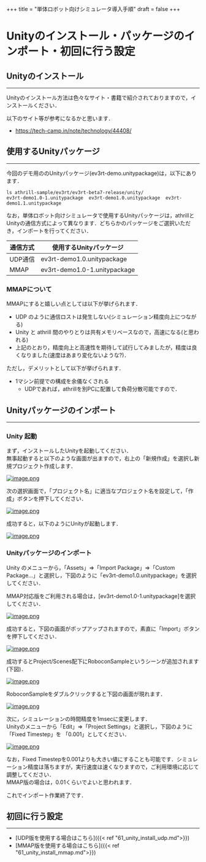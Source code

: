 +++
title = "単体ロボット向けシミュレータ導入手順"
draft = false
+++

# Unityのインストール・パッケージのインポート・初回に行う設定



## Unityのインストール

------

Unityのインストール方法は色々なサイト・書籍で紹介されておりますので，インストールください．

以下のサイト等が参考になるかと思います．

- https://tech-camp.in/note/technology/44408/



## 使用するUnityパッケージ

------

今回のデモ用ののUnityパッケージ(ev3rt-demo.unitypackage)は，以下にあります．

```
ls athrill-sample/ev3rt/ev3rt-beta7-release/unity/
ev3rt-demo1.0-1.unitypackage  ev3rt-demo1.0.unitypackage  ev3rt-demo1.1.unitypackage
```

なお，単体ロボット向けシミュレータで使用するUnityパッケージは，athrillとUnityの通信方式によって異なります．どちらかのパッケージをご選択いただき，インポートを行ってください．

| 通信方式 | 使用するUnityパッケージ      |
| -------- | ---------------------------- |
| UDP通信  | ev3rt-demo1.0.unitypackage   |
| MMAP     | ev3rt-demo1.0-1.unitypackage |

### MMAPについて

MMAPにすると嬉しい点としては以下が挙げられます．

- UDP のように通信ロストは発生しない(シミュレーション精度向上につながる)
- Unity と athrill 間のやりとりは共有メモリベースなので，高速になる(と思われる)
- 上記のとおり，精度向上と高速性を期待して試行してみましたが，精度は良くなりました(速度はあまり変化ないような?)．

ただし，デメリットとして以下が挙げられます．

- 1マシン前提での構成を余儀なくされる
  - UDPであれば，athrillを別PCに配置して負荷分散可能ですので．



## Unityパッケージのインポート

------

### Unity 起動

まず，インストールしたUnityを起動してください．  
無事起動すると以下のような画面が出ますので，右上の「新規作成」を選択し新規プロジェクト作成します．

[![image.png](https://qiita-user-contents.imgix.net/https%3A%2F%2Fqiita-image-store.s3.ap-northeast-1.amazonaws.com%2F0%2F244147%2F09b1d24e-17a6-11b6-f4e7-a32efd5107d0.png?ixlib=rb-1.2.2&auto=format&gif-q=60&q=75&s=71f7230879bf208b4317c3930f570998)](https://qiita-user-contents.imgix.net/https%3A%2F%2Fqiita-image-store.s3.ap-northeast-1.amazonaws.com%2F0%2F244147%2F09b1d24e-17a6-11b6-f4e7-a32efd5107d0.png?ixlib=rb-1.2.2&auto=format&gif-q=60&q=75&s=71f7230879bf208b4317c3930f570998)

次の選択画面で，「プロジェクト名」に適当なプロジェクト名を設定して，「作成」ボタンを押下してください．

[![image.png](https://qiita-user-contents.imgix.net/https%3A%2F%2Fqiita-image-store.s3.ap-northeast-1.amazonaws.com%2F0%2F244147%2Fbf9174e4-9de5-900e-8ff7-dacaeb1de778.png?ixlib=rb-1.2.2&auto=format&gif-q=60&q=75&s=d494c6c1379648a895482a6be6fc5156)](https://qiita-user-contents.imgix.net/https%3A%2F%2Fqiita-image-store.s3.ap-northeast-1.amazonaws.com%2F0%2F244147%2Fbf9174e4-9de5-900e-8ff7-dacaeb1de778.png?ixlib=rb-1.2.2&auto=format&gif-q=60&q=75&s=d494c6c1379648a895482a6be6fc5156)

成功すると，以下のようにUnityが起動します．

[![image.png](https://qiita-user-contents.imgix.net/https%3A%2F%2Fqiita-image-store.s3.ap-northeast-1.amazonaws.com%2F0%2F244147%2Fed3b9d03-d11e-47f8-7986-bbc8ac7dcc28.png?ixlib=rb-1.2.2&auto=format&gif-q=60&q=75&s=6e3ec3c126454926deb57b59b238fc0a)](https://qiita-user-contents.imgix.net/https%3A%2F%2Fqiita-image-store.s3.ap-northeast-1.amazonaws.com%2F0%2F244147%2Fed3b9d03-d11e-47f8-7986-bbc8ac7dcc28.png?ixlib=rb-1.2.2&auto=format&gif-q=60&q=75&s=6e3ec3c126454926deb57b59b238fc0a)



### Unityパッケージのインポート

Unity のメニューから，「Assets」⇒「Import Package」⇒「Custom Package...」と選択し，下図のように「ev3rt-demo1.0.unitypackage」を選択してください．

MMAP対応版をご利用される場合は，[ev3rt-demo1.0-1.unitypackage]を選択してください．

[![image.png](https://qiita-user-contents.imgix.net/https%3A%2F%2Fqiita-image-store.s3.ap-northeast-1.amazonaws.com%2F0%2F244147%2F54476ebb-958f-de77-48ad-6e80e06b0cd2.png?ixlib=rb-1.2.2&auto=format&gif-q=60&q=75&s=2e4f38a72a936c33a942e7aadbe34a17)](https://qiita-user-contents.imgix.net/https%3A%2F%2Fqiita-image-store.s3.ap-northeast-1.amazonaws.com%2F0%2F244147%2F54476ebb-958f-de77-48ad-6e80e06b0cd2.png?ixlib=rb-1.2.2&auto=format&gif-q=60&q=75&s=2e4f38a72a936c33a942e7aadbe34a17)

成功すると，下図の画面がポップアップされますので，素直に「Import」ボタンを押下してください．

[![image.png](https://qiita-user-contents.imgix.net/https%3A%2F%2Fqiita-image-store.s3.ap-northeast-1.amazonaws.com%2F0%2F244147%2Fa2d57a43-20db-a084-3993-467c36761d38.png?ixlib=rb-1.2.2&auto=format&gif-q=60&q=75&s=a25ffa27270c01428595ccc0359ea28b)](https://qiita-user-contents.imgix.net/https%3A%2F%2Fqiita-image-store.s3.ap-northeast-1.amazonaws.com%2F0%2F244147%2Fa2d57a43-20db-a084-3993-467c36761d38.png?ixlib=rb-1.2.2&auto=format&gif-q=60&q=75&s=a25ffa27270c01428595ccc0359ea28b)

成功するとProject/Scenes配下にRoboconSampleというシーンが追加されます(下図)．

[![image.png](https://qiita-user-contents.imgix.net/https%3A%2F%2Fqiita-image-store.s3.ap-northeast-1.amazonaws.com%2F0%2F244147%2Fa671c5f2-bc53-f66c-6b3a-094ae51d5d36.png?ixlib=rb-1.2.2&auto=format&gif-q=60&q=75&s=255c03db25461addcdffa3a94401fd83)](https://qiita-user-contents.imgix.net/https%3A%2F%2Fqiita-image-store.s3.ap-northeast-1.amazonaws.com%2F0%2F244147%2Fa671c5f2-bc53-f66c-6b3a-094ae51d5d36.png?ixlib=rb-1.2.2&auto=format&gif-q=60&q=75&s=255c03db25461addcdffa3a94401fd83)

RoboconSampleをダブルクリックすると下図の画面が現れます．

[![image.png](https://qiita-user-contents.imgix.net/https%3A%2F%2Fqiita-image-store.s3.ap-northeast-1.amazonaws.com%2F0%2F244147%2Fa5da2d91-0857-4b63-bfa9-829204050699.png?ixlib=rb-1.2.2&auto=format&gif-q=60&q=75&s=40b63737bb172fc44d36ffbbce9acf3b)](https://qiita-user-contents.imgix.net/https%3A%2F%2Fqiita-image-store.s3.ap-northeast-1.amazonaws.com%2F0%2F244147%2Fa5da2d91-0857-4b63-bfa9-829204050699.png?ixlib=rb-1.2.2&auto=format&gif-q=60&q=75&s=40b63737bb172fc44d36ffbbce9acf3b)

次に，シミュレーションの時間精度を1msecに変更します．  
Unityのメニューから「Edit」⇒「Project Settings」と選択し，下図のように「Fixed Timestep」を 「0.001」としてください．

[![image.png](https://qiita-user-contents.imgix.net/https%3A%2F%2Fqiita-image-store.s3.ap-northeast-1.amazonaws.com%2F0%2F244147%2F2848c388-ce6c-6464-aeb7-817a621fb6f6.png?ixlib=rb-1.2.2&auto=format&gif-q=60&q=75&s=ef9087eeb5ddbd6b4814dceccb94501b)](https://qiita-user-contents.imgix.net/https%3A%2F%2Fqiita-image-store.s3.ap-northeast-1.amazonaws.com%2F0%2F244147%2F2848c388-ce6c-6464-aeb7-817a621fb6f6.png?ixlib=rb-1.2.2&auto=format&gif-q=60&q=75&s=ef9087eeb5ddbd6b4814dceccb94501b)

なお，Fixed Timestepを0.001よりも大きい値にすることも可能です．シミュレーション精度は落ちますが，実行速度は速くなりますので，ご利用環境に応じて調整してください．  
MMAP版の場合は，0.01くらいでよいと思われます．

これでインポート作業終了です．



## 初回に行う設定

------
- [UDP版を使用する場合はこちら]({{< ref "61_unity_install_udp.md">}})
- [MMAP版を使用する場合はこちら]({{< ref "61_unity_install_mmap.md">}})